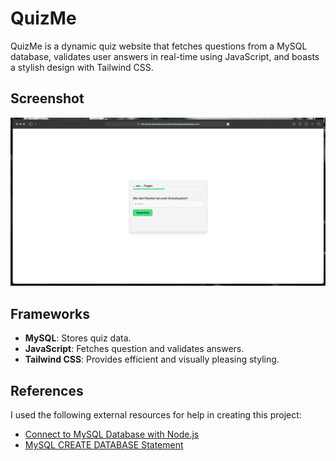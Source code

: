 # QuizMe
QuizMe is a dynamic quiz website that fetches questions from a MySQL database, validates user answers in real-time using JavaScript, and boasts a stylish design with Tailwind CSS.

## Screenshot
![screenshot](./.assets/screenshot.png)

## Frameworks
* **MySQL**: Stores quiz data.
* **JavaScript**: Fetches question and validates answers.
* **Tailwind CSS**: Provides efficient and visually pleasing styling.

## References
I used the following external resources for help in creating this project:
- [Connect to MySQL Database with Node.js](https://www.w3schools.com/nodejs/nodejs_mysql_create_db.asp)
- [MySQL CREATE DATABASE Statement](https://www.w3schools.com/MySQL/mysql_create_db.asp)
